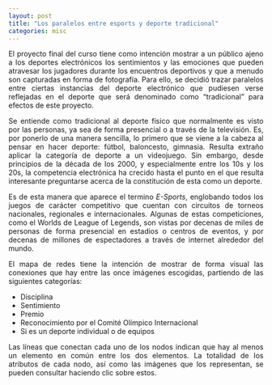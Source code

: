 ```yaml
---
layout: post
title: "Los paralelos entre esports y deporte tradicional"
categories: misc
---
```

<div style='text-align: justify;'>
El proyecto final del curso tiene como intención mostrar a un público ajeno a los deportes electrónicos los sentimientos y las emociones que pueden atravesar los jugadores durante los encuentros deportivos y que a menudo son capturadas en forma de fotografía. Para ello, se decidió trazar paralelos entre ciertas instancias del deporte electrónico que pudiesen verse reflejadas en el deporte que será denominado como “tradicional” para efectos de este proyecto.

Se entiende como tradicional al deporte físico que normalmente es visto por las personas, ya sea de forma presencial o a través de la televisión. Es, por ponerlo de una manera sencilla, lo primero que se viene a la cabeza al pensar en hacer deporte: fútbol, baloncesto, gimnasia. Resulta extraño aplicar la categoría de deporte a un videojuego. Sin embargo, desde principios de la década de los 2000, y especialmente entre los 10s y los 20s, la competencia electrónica ha crecido hasta el punto en el que resulta interesante preguntarse acerca de la constitución de esta como un deporte. 

Es de esta manera que aparece el termino <i>E-Sports</i>, englobando todos los juegos de carácter competitivo que cuentan con circuitos de torneos nacionales, regionales e internacionales. Algunas de estas competiciones, como el Worlds de League of Legends, son vistas por decenas de miles de personas de forma presencial en estadios o centros de eventos, y por decenas de millones de espectadores a través de internet alrededor del mundo.
</div>

<div class="flourish-embed flourish-network" data-src="visualisation/15881669"><script src="https://public.flourish.studio/resources/embed.js"></script></div>

<div style='text-align: justify;'>
El mapa de redes tiene la intención de mostrar de forma visual las conexiones que hay entre las once imágenes escogidas, partiendo de las siguientes categorías:
</div>

- Disciplina
- Sentimiento
- Premio
- Reconocimiento por el Comité Olímpico Internacional
- Si es un deporte individual o de equipos

<div style='text-align: justify;'>
Las líneas que conectan cada uno de los nodos indican que hay al menos un elemento en común entre los dos elementos. La totalidad de los atributos de cada nodo, así como las imágenes que los representan, se pueden consultar haciendo clic sobre estos.
</div>